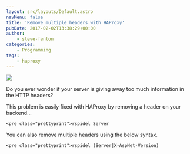 ```yaml
---
layout: src/layouts/Default.astro
navMenu: false
title: 'Remove multiple headers with HAProxy'
pubDate: 2017-02-02T13:38:29+00:00
author:
    - steve-fenton
categories:
    - Programming
tags:
    - haproxy
---
```


![](https://www.stevefenton.co.uk/wp-content/uploads/2017/02/too-much-information.png)

Do you ever wonder if your server is giving away too much information in the HTTP headers?

This problem is easily fixed with HAProxy by removing a header on your backend…

```
<pre class="prettyprint">rspidel Server
```
You can also remove multiple headers using the below syntax.

```
<pre class="prettyprint">rspidel (Server|X-AspNet-Version)
```